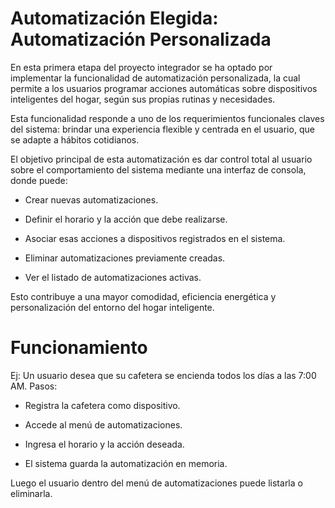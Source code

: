 # Automatización Elegida: Automatización Personalizada

En esta primera etapa del proyecto integrador se ha optado por implementar la funcionalidad de automatización personalizada, la cual permite a los usuarios programar acciones automáticas sobre dispositivos inteligentes del hogar, según sus propias rutinas y necesidades.

Esta funcionalidad responde a uno de los requerimientos funcionales claves del sistema: brindar una experiencia flexible y centrada en el usuario, que se adapte a hábitos cotidianos.

El objetivo principal de esta automatización es dar control total al usuario sobre el comportamiento del sistema mediante una interfaz de consola, donde puede:
* Crear nuevas automatizaciones.


* Definir el horario y la acción que debe realizarse.


* Asociar esas acciones a dispositivos registrados en el sistema.


* Eliminar automatizaciones previamente creadas.


* Ver el listado de automatizaciones activas.


Esto contribuye a una mayor comodidad, eficiencia energética y personalización del entorno del hogar inteligente.

# Funcionamiento
Ej: Un usuario desea que su cafetera se encienda todos los días a las 7:00 AM.
Pasos:
- Registra la cafetera como dispositivo.


- Accede al menú de automatizaciones.


- Ingresa el horario y la acción deseada.


- El sistema guarda la automatización en memoria.
  
Luego el usuario dentro del menú de automatizaciones puede listarla o eliminarla.
